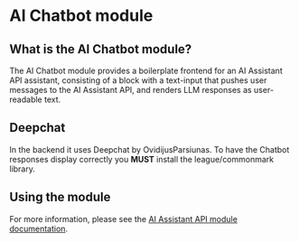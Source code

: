 # AI Chatbot module

## What is the AI Chatbot module?
The AI Chatbot module provides a boilerplate frontend for an AI Assistant API
assistant, consisting of a block with a text-input that pushes user messages to
the AI Assistant API, and renders LLM responses as user-readable text.

## Deepchat
In the backend it uses Deepchat by OvidijusParsiunas. To have the Chatbot
responses display correctly you **MUST** install the league/commonmark library.

## Using the module
For more information, please see the [AI Assistant API module documentation](https://project.pages.drupalcode.org/ai/modules/ai_assistant_api/).
